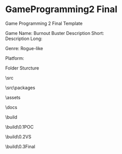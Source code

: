 # GameProgramming2 Final
 Game Programming 2 Final Template

Game Name:  Burnout Buster 
Description Short:  
Description Long:

Genre: Rogue-like

Platform:

Folder Sturcture

\src

\src\packages

\assets

\docs

\build

\build\0.1POC

\build\0.2VS

\build\0.3Final

